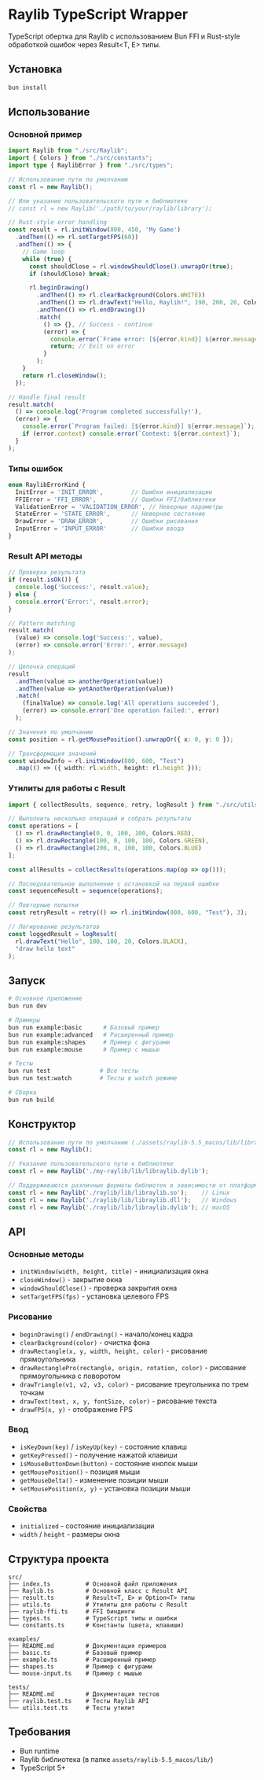 # Raylib TypeScript Wrapper

TypeScript обертка для Raylib с использованием Bun FFI и Rust-style обработкой ошибок через Result<T, E> типы.

## Установка

```bash
bun install
```

## Использование

### Основной пример

```typescript
import Raylib from "./src/Raylib";
import { Colors } from "./src/constants";
import type { RaylibError } from "./src/types";

// Использование пути по умолчанию
const rl = new Raylib();

// Или указание пользовательского пути к библиотеке
// const rl = new Raylib('./path/to/your/raylib/library');

// Rust-style error handling
const result = rl.initWindow(800, 450, 'My Game')
  .andThen(() => rl.setTargetFPS(60))
  .andThen(() => {
    // Game loop
    while (true) {
      const shouldClose = rl.windowShouldClose().unwrapOr(true);
      if (shouldClose) break;

      rl.beginDrawing()
        .andThen(() => rl.clearBackground(Colors.WHITE))
        .andThen(() => rl.drawText("Hello, Raylib!", 190, 200, 20, Colors.BLACK))
        .andThen(() => rl.endDrawing())
        .match(
          () => {}, // Success - continue
          (error) => {
            console.error(`Frame error: [${error.kind}] ${error.message}`);
            return; // Exit on error
          }
        );
    }
    return rl.closeWindow();
  });

// Handle final result
result.match(
  () => console.log('Program completed successfully!'),
  (error) => {
    console.error(`Program failed: [${error.kind}] ${error.message}`);
    if (error.context) console.error(`Context: ${error.context}`);
  }
);
```

### Типы ошибок

```typescript
enum RaylibErrorKind {
  InitError = 'INIT_ERROR',        // Ошибки инициализации
  FFIError = 'FFI_ERROR',          // Ошибки FFI/библиотеки
  ValidationError = 'VALIDATION_ERROR', // Неверные параметры
  StateError = 'STATE_ERROR',      // Неверное состояние
  DrawError = 'DRAW_ERROR',        // Ошибки рисования
  InputError = 'INPUT_ERROR'       // Ошибки ввода
}
```

### Result API методы

```typescript
// Проверка результата
if (result.isOk()) {
  console.log('Success:', result.value);
} else {
  console.error('Error:', result.error);
}

// Pattern matching
result.match(
  (value) => console.log('Success:', value),
  (error) => console.error('Error:', error.message)
);

// Цепочка операций
result
  .andThen(value => anotherOperation(value))
  .andThen(value => yetAnotherOperation(value))
  .match(
    (finalValue) => console.log('All operations succeeded'),
    (error) => console.error('One operation failed:', error)
  );

// Значения по умолчанию
const position = rl.getMousePosition().unwrapOr({ x: 0, y: 0 });

// Трансформация значений
const windowInfo = rl.initWindow(800, 600, "Test")
  .map(() => ({ width: rl.width, height: rl.height }));
```

### Утилиты для работы с Result

```typescript
import { collectResults, sequence, retry, logResult } from "./src/utils";

// Выполнить несколько операций и собрать результаты
const operations = [
  () => rl.drawRectangle(0, 0, 100, 100, Colors.RED),
  () => rl.drawRectangle(100, 0, 100, 100, Colors.GREEN),
  () => rl.drawRectangle(200, 0, 100, 100, Colors.BLUE)
];

const allResults = collectResults(operations.map(op => op()));

// Последовательное выполнение с остановкой на первой ошибке
const sequenceResult = sequence(operations);

// Повторные попытки
const retryResult = retry(() => rl.initWindow(800, 600, "Test"), 3);

// Логирование результатов
const loggedResult = logResult(
  rl.drawText("Hello", 100, 100, 20, Colors.BLACK),
  "draw hello text"
);
```

## Запуск

```bash
# Основное приложение
bun run dev

# Примеры
bun run example:basic      # Базовый пример
bun run example:advanced   # Расширенный пример
bun run example:shapes     # Пример с фигурами
bun run example:mouse      # Пример с мышью

# Тесты
bun run test              # Все тесты
bun run test:watch        # Тесты в watch режиме

# Сборка
bun run build
```

## Конструктор

```typescript
// Использование пути по умолчанию (./assets/raylib-5.5_macos/lib/libraylib.dylib)
const rl = new Raylib();

// Указание пользовательского пути к библиотеке
const rl = new Raylib('./my-raylib/lib/libraylib.dylib');

// Поддерживаются различные форматы библиотек в зависимости от платформы
const rl = new Raylib('./raylib/lib/libraylib.so');    // Linux
const rl = new Raylib('./raylib/lib/libraylib.dll');   // Windows
const rl = new Raylib('./raylib/lib/libraylib.dylib'); // macOS
```

## API

### Основные методы

- `initWindow(width, height, title)` - инициализация окна
- `closeWindow()` - закрытие окна
- `windowShouldClose()` - проверка закрытия окна
- `setTargetFPS(fps)` - установка целевого FPS

### Рисование

- `beginDrawing()` / `endDrawing()` - начало/конец кадра
- `clearBackground(color)` - очистка фона
- `drawRectangle(x, y, width, height, color)` - рисование прямоугольника
- `drawRectanglePro(rectangle, origin, rotation, color)` - рисование прямоугольника с поворотом
- `drawTriangle(v1, v2, v3, color)` - рисование треугольника по трем точкам
- `drawText(text, x, y, fontSize, color)` - рисование текста
- `drawFPS(x, y)` - отображение FPS

### Ввод

- `isKeyDown(key)` / `isKeyUp(key)` - состояние клавиш
- `getKeyPressed()` - получение нажатой клавиши
- `isMouseButtonDown(button)` - состояние кнопок мыши
- `getMousePosition()` - позиция мыши
- `getMouseDelta()` - изменение позиции мыши
- `setMousePosition(x, y)` - установка позиции мыши

### Свойства

- `initialized` - состояние инициализации
- `width` / `height` - размеры окна

## Структура проекта

```
src/
├── index.ts          # Основной файл приложения
├── Raylib.ts         # Основной класс с Result API
├── result.ts         # Result<T, E> и Option<T> типы
├── utils.ts          # Утилиты для работы с Result
├── raylib-ffi.ts     # FFI биндинги
├── types.ts          # TypeScript типы и ошибки
└── constants.ts      # Константы (цвета, клавиши)

examples/
├── README.md         # Документация примеров
├── basic.ts          # Базовый пример
├── example.ts        # Расширенный пример
├── shapes.ts         # Пример с фигурами
└── mouse-input.ts    # Пример с мышью

tests/
├── README.md         # Документация тестов
├── raylib.test.ts    # Тесты Raylib API
└── utils.test.ts     # Тесты утилит
```

## Требования

- Bun runtime
- Raylib библиотека (в папке `assets/raylib-5.5_macos/lib/`)
- TypeScript 5+